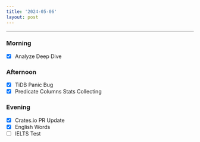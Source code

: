 ```yaml
---
title: '2024-05-06'
layout: post
---
```


---

### Morning

- [x] Analyze Deep Dive

### Afternoon

- [x] TiDB Panic Bug
- [x] Predicate Columns Stats Collecting

### Evening

- [x] Crates.io PR Update
- [x] English Words
- [ ] IELTS Test
